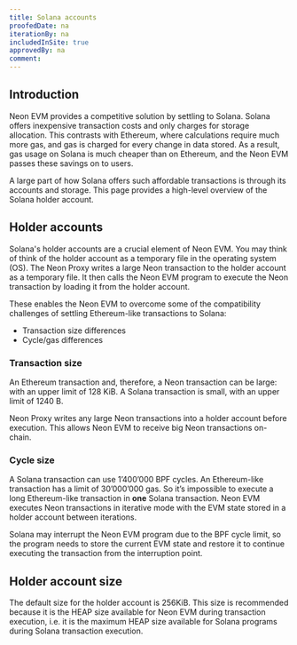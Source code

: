 ```yaml
---
title: Solana accounts
proofedDate: na
iterationBy: na
includedInSite: true
approvedBy: na
comment: 
---
```


## Introduction 

Neon EVM provides a competitive solution by settling to Solana. Solana offers inexpensive transaction costs and only charges for storage allocation. This contrasts with Ethereum, where calculations require much more gas, and gas is charged for every change in data stored. As a result, gas usage on Solana is much cheaper than on Ethereum, and the Neon EVM passes these savings on to users.

A large part of how Solana offers such affordable transactions is through its accounts and storage. This page provides a high-level overview of the Solana holder account.

## Holder accounts

Solana's holder accounts are a crucial element of Neon EVM. You may think of think of the holder account as a temporary file in the operating system (OS). The Neon Proxy writes a large Neon transaction to the holder account as a temporary file. It then calls the Neon EVM program to execute the Neon transaction by loading it from the holder account.

These enables the Neon EVM to overcome some of the compatibility challenges of settling Ethereum-like transactions to Solana: 

- Transaction size differences
- Cycle/gas differences

### Transaction size

An Ethereum transaction and, therefore, a Neon transaction can be large: with an upper limit of 128 KiB. A Solana transaction is small, with an upper limit of 1240 B. 

Neon Proxy writes any large Neon transactions into a holder account before execution. This allows Neon EVM to receive big Neon transactions on-chain.

### Cycle size

A Solana transaction can use 1’400’000 BPF cycles. An Ethereum-like transaction has a limit of 30’000’000 gas. So it’s impossible to execute a long Ethereum-like transaction in **one** Solana transaction. Neon EVM executes Neon transactions in iterative mode with the EVM state stored in a holder account between iterations.

Solana may interrupt the Neon EVM program due to the BPF cycle limit, so the program needs to store the current EVM state and restore it to continue executing the transaction from the interruption point. 

## Holder account size

The default size for the holder account is 256KiB. This size is recommended because it is the HEAP size available for Neon EVM during transaction execution, i.e. it is the maximum HEAP size available for Solana programs during Solana transaction execution.

